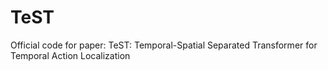 # TeST
Official code for paper: TeST: Temporal-Spatial Separated Transformer for Temporal Action Localization
